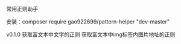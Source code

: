常用正则助手

安装：composer require gao922699/pattern-helper "dev-master"

v0.1.0
获取富文本中文字的正则
获取富文本中img标签内图片地址的正则